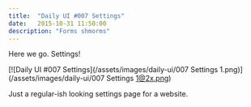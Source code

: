 ```yaml
---
title:  "Daily UI #007 Settings"
date:   2015-10-31 11:50:00
description: "Forms shmorms"
---
```


Here we go. Settings!

[![Daily UI #007 Settings](/assets/images/daily-ui/007 Settings 1.png)](/assets/images/daily-ui/007 Settings 1@2x.png)

Just a regular-ish looking settings page for a website.

